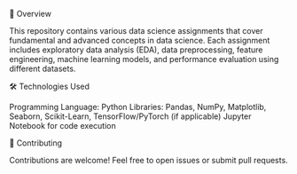 📌 Overview

This repository contains various data science assignments that cover fundamental and advanced concepts in data science. Each assignment includes exploratory data analysis (EDA), data preprocessing, feature engineering, machine learning models, and performance evaluation using different datasets.

🛠️ Technologies Used

Programming Language: Python
Libraries: Pandas, NumPy, Matplotlib, Seaborn, Scikit-Learn, TensorFlow/PyTorch (if applicable)
Jupyter Notebook for code execution


🤝 Contributing

Contributions are welcome! Feel free to open issues or submit pull requests.
